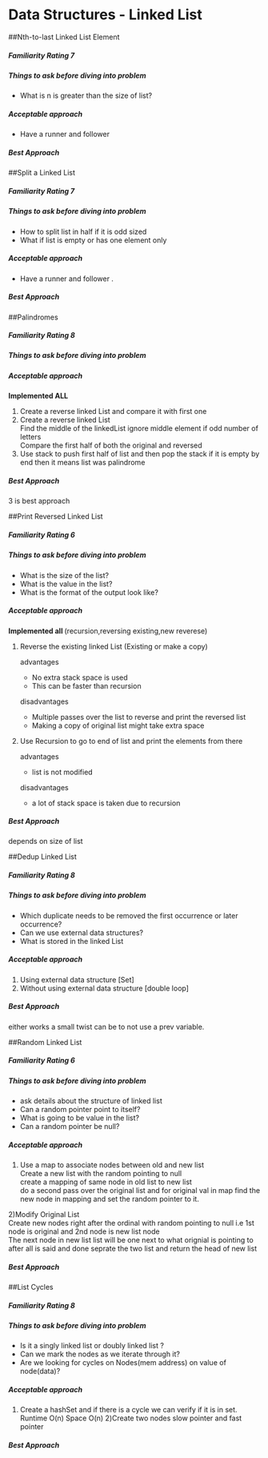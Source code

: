 # Data Structures - Linked List

##Nth-to-last Linked List Element
##### Familiarity Rating 7
##### Things to ask before diving into problem
* What is n is greater than the size of list?

##### Acceptable approach
* Have a runner and follower
##### Best Approach

##Split a Linked List
##### Familiarity Rating 7
##### Things to ask before diving into problem
* How to split list in half if it is odd sized
* What if list is empty or has one element only

##### Acceptable approach
*  Have a runner and follower . 
##### Best Approach


##Palindromes
##### Familiarity Rating 8
##### Things to ask before diving into problem

##### Acceptable approach
<b>Implemented ALL </b>
1) Create a reverse linked List and compare it with first one
2) Create a reverse linked List<br>
Find the middle of the linkedList ignore middle element if odd number of letters<br>
Compare the first half of both the original and reversed
3) Use stack to push first half of list and then pop the stack if it is empty by end
then it means list was palindrome

##### Best Approach
 3 is best approach 
 
 
##Print Reversed Linked List
##### Familiarity Rating 6
##### Things to ask before diving into problem
* What is the size of the list?
* What is the value in the list?
* What is the format of the output look like?

##### Acceptable approach
<b>Implemented all </b>(recursion,reversing existing,new reverese)
1) Reverse the existing linked List (Existing or make a copy)

    advantages
    * No extra stack space is used
    * This can be faster than recursion
    
    disadvantages
    * Multiple passes over the list to reverse and print the reversed list
    * Making a copy of original list might take extra space

2) Use Recursion to go to end of list and print the elements from there

    advantages
    * list is not modified
    
    disadvantages
    * a lot of stack space is taken due to recursion

##### Best Approach
depends on size of list


##Dedup Linked List
##### Familiarity Rating 8
##### Things to ask before diving into problem
* Which duplicate needs to be removed the first occurrence or later occurrence?
* Can we use external data structures?
* What is stored in the linked List

##### Acceptable approach
1) Using external data structure [Set]
2) Without using external data structure [double loop]

##### Best Approach
either works a small twist can be to not use a prev variable.

##Random Linked List
##### Familiarity Rating 6
##### Things to ask before diving into problem
* ask details about the structure of linked list
* Can a random pointer point to itself?
* What is going to be value in the list?
* Can a random pointer be null?

##### Acceptable approach
1) Use a map to associate nodes between old and new list<br> 
Create a new list with the random pointing to null<br>
create a mapping of same node in old list to new list<br>
do a second pass over the original list and for original val in map find the new node in mapping and set the random pointer to it.<br>

2)Modify Original List<br>
Create new nodes right after the ordinal with random pointing to null i.e 1st node is original and 2nd node is new list node <br>
The next node in new list list will be one next to what orignial is pointing to<br>
after all is said and done seprate the two list and return the head of new list


##### Best Approach

##List Cycles
##### Familiarity Rating 8
##### Things to ask before diving into problem
* Is it a singly linked list or doubly linked list ?
* Can we mark the nodes as we iterate through it?
* Are we looking for cycles on Nodes(mem address) on value of node(data)?

##### Acceptable approach
1) Create a hashSet and if there is a cycle we can verify if it is in set.<br>
Runtime O(n) Space O(n)
2)Create two nodes slow pointer and fast pointer 

##### Best Approach

